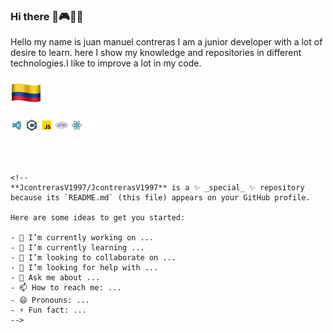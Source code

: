 ### Hi there 👋🎮🇨🇴

Hello my name is juan manuel contreras I am a junior developer with a lot of desire to learn. here I show my knowledge and repositories in different technologies.I like to improve a lot in my code.
	

![Alt Text](https://github.com/JcontrerasV1997/JcontrerasV1997/blob/main/Colombia_50px.png) 


![Alt Text](https://github.com/JcontrerasV1997/JcontrerasV1997/blob/main/Visual%20Studio%20Code%202019_20px.png)
![Alt Text](https://github.com/JcontrerasV1997/JcontrerasV1997/blob/main/c_sharp_logo_20px.png)
![Alt Text](https://github.com/JcontrerasV1997/JcontrerasV1997/blob/main/javascript_20px.png)
![Alt Text](https://github.com/JcontrerasV1997/JcontrerasV1997/blob/main/php_logo_20px.png)
![Alt Text](https://github.com/JcontrerasV1997/JcontrerasV1997/blob/main/react_20px.png)
![Alt Text](https://github.com/JcontrerasV1997/JcontrerasV1997/blob/main/sql_20px.png)

```



<!--
**JcontrerasV1997/JcontrerasV1997** is a ✨ _special_ ✨ repository because its `README.md` (this file) appears on your GitHub profile.

Here are some ideas to get you started:

- 🔭 I’m currently working on ...
- 🌱 I’m currently learning ...
- 👯 I’m looking to collaborate on ...
- 🤔 I’m looking for help with ...
- 💬 Ask me about ...
- 📫 How to reach me: ...
- 😄 Pronouns: ...
- ⚡ Fun fact: ...
-->

